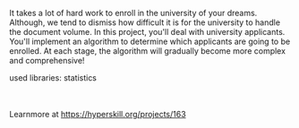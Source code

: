 It takes a lot of hard work to enroll in the university of your dreams. Although,
we tend to dismiss how difficult it is for the university to handle the document
volume. In this project, you'll deal with university applicants. You'll implement
an algorithm to determine which applicants are going to be enrolled. At each stage,
the algorithm will gradually become more complex and comprehensive!

used libraries: statistics

<br/><br/>Learnmore at <a href="https://hyperskill.org">https://hyperskill.org/projects/163</a>
